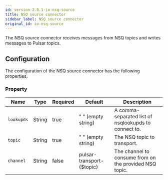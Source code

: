 ```yaml
---
id: version-2.8.1-io-nsq-source
title: NSQ source connector
sidebar_label: NSQ source connector
original_id: io-nsq-source
---
```


The NSQ source connector receives messages from NSQ topics 
and writes messages to Pulsar topics.

## Configuration

The configuration of the NSQ source connector has the following properties.

### Property

| Name | Type|Required | Default | Description 
|------|----------|----------|---------|-------------|
| `lookupds` |String| true | " " (empty string) | A comma-separated list of nsqlookupds to connect to. |
| `topic` | String|true | " " (empty string) | The NSQ topic to transport. |
| `channel` | String |false | pulsar-transport-{$topic} | The channel to consume from on the provided NSQ topic. |
